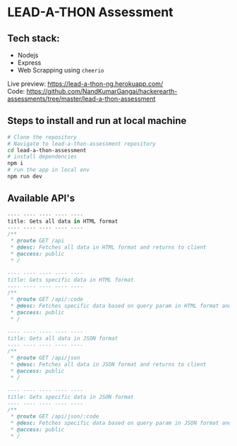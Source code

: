 # LEAD-A-THON Assessment

## Tech stack: 
- Nodejs
- Express
- Web Scrapping using `cheerio`

Live preview: https://lead-a-thon-ng.herokuapp.com/  
Code: https://github.com/NandKumarGangai/hackerearth-assessments/tree/master/lead-a-thon-assessment  

## Steps to install and run at local machine

```sh
# Clone the repository
# Navigate to lead-a-thon-assessment repository
cd lead-a-thon-assessment
# install dependencies
npm i
# run the app in local env
npm run dev
```

## Available API's
```js
---- ---- ---- ---- ----
title: Gets all data in HTML format
---- ---- ---- ---- ----
/**
 * @route GET /api
 * @desc: Fetches all data in HTML format and returns to client
 * @access: public
 * /

---- ---- ---- ---- ----
title: Gets specific data in HTML format
---- ---- ---- ---- ----
/**
 * @route GET /api/:code
 * @desc: Fetches specific data based on query param in HTML format and returns to client
 * @access: public
 * /

---- ---- ---- ---- ----
title: Gets all data in JSON format
---- ---- ---- ---- ----
/**
 * @route GET /api/json
 * @desc: Fetches all data in JSON format and returns to client
 * @access: public
 * /

---- ---- ---- ---- ----
title: Gets specific data in JSON format
---- ---- ---- ---- ----
/**
 * @route GET /api/json/:code
 * @desc: Fetches specific data based on query param in JSON format and returns to client
 * @access: public
 * /
```